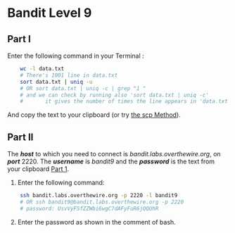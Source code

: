 # Bandit Level 9
## Part I
Enter the following command in your Terminal :  
```bash
    wc -l data.txt
    # There's 1001 line in data.txt 
    sort data.txt | uniq -u
    # OR sort data.txt | uniq -c | grep "1 "
    # and we can check by running also 'sort data.txt | uniq -c' 
    #       it gives the number of times the line appears in 'data.txt' (Once 1)
```
And copy the text to your clipboard (or try [the scp Method](https://github.com/Reda-BELHAJ/OverTheWire/blob/main/Bandit/Bandit0-9/Level1.md#part-i)).

## Part II

The ***host*** to which you need to connect is *bandit.labs.overthewire.org*, on ***port*** 2220. The ***username*** is *bandit9* and the ***password*** is the text from your clipboard [Part 1](https://github.com/Reda-BELHAJ/OverTheWire/blob/main/Bandit/Bandit0-9/Level9.md#part-i). 

1. Enter the following command:  

```bash
	ssh bandit.labs.overthewire.org -p 2220 -l bandit9
	# OR ssh bandit9@bandit.labs.overthewire.org -p 2220
	# password: UsvVyFSfZZWbi6wgC7dAFyFuR6jQQUhR
```
2. Enter the password as shown in the comment of bash.
